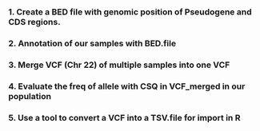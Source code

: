 ### 1. Create a BED file with genomic position of Pseudogene and CDS regions.


### 2. Annotation of our samples with BED.file 


### 3. Merge VCF (Chr 22) of multiple samples into one VCF 


### 4. Evaluate the freq of allele with CSQ in VCF_merged in our population


### 5. Use a tool to convert a VCF into a TSV.file for import in R
